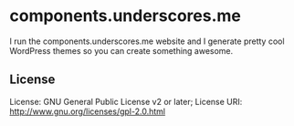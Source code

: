 # components.underscores.me

I run the components.underscores.me website and I generate pretty cool WordPress themes so you can create something awesome.

## License
License: GNU General Public License v2 or later;
License URI: http://www.gnu.org/licenses/gpl-2.0.html